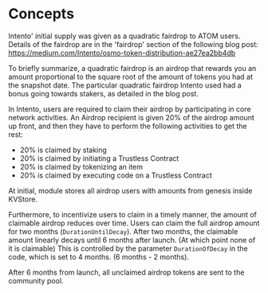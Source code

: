 <!--
order: 1
-->

# Concepts

Intento' initial supply was given as a quadratic fairdrop to ATOM users.
Details of the fairdrop are in the 'fairdrop' section of the following blog post: 
https://medium.com/Intento/osmo-token-distribution-ae27ea2bb4db

To briefly summarize, a quadratic fairdrop is an airdrop that rewards you an amount proportional to the square root of the amount of tokens you had at the snapshot date.
The particular quadratic fairdrop Intento used had a bonus going towards stakers, as detailed in the blog post.

In Intento, users are required to claim their airdrop by participating in core network activities. An Airdrop recipient is given 20% of the airdrop amount up front, and then they have to perform the following activities to get the rest:

* 20% is claimed by staking
* 20% is claimed by initiating a Trustless Contract
* 20% is claimed by tokenizing an item
* 20% is claimed by executing code on a Trustless Contract

At initial, module stores all airdrop users with amounts from genesis inside KVStore.

Furthermore, to incentivize users to claim in a timely manner, the amount of claimable airdrop reduces over time. Users can claim the full airdrop amount for two months (`DurationUntilDecay`).
After two months, the claimable amount linearly decays until 6 months after launch. (At which point none of it is claimable) This is controlled by the parameter `DurationOfDecay` in the code, which is set to 4 months. (6 months - 2 months).

After 6 months from launch, all unclaimed airdrop tokens are sent to the community pool.
